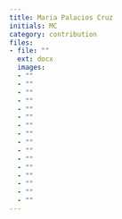 ```yaml
---
title: Maria Palacios Cruz
initials: MC
category: contribution
files:
- file: ""
  ext: docx
  images:
  - ""
  - ""
  - ""
  - ""
  - ""
  - ""
  - ""
  - ""
  - ""
  - ""
  - ""
  - ""
  - ""
  - ""
  - ""
  - ""
---
```

